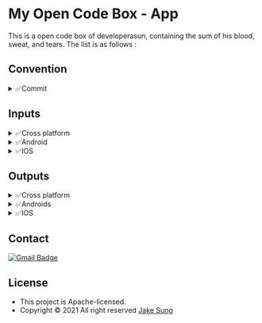 # My Open Code Box - App
This is a open code box of developerasun, containing the sum of his blood, sweat, and tears. The list is as follows :  

## Convention
<details>
  <summary>✅Commit</summary>

- feat: functionality added
- fix: bug fixed, minor changes
- chore: installing npms and other chores
- refactor: refactoring existing codes
- docs: readme and other markdowns
</details>

## Inputs
<details>
  <summary>✅Cross platform</summary>

- React Native
- Flutter
 
</details>
<details>
  <summary>✅Android</summary>

- Kotlin
 
</details>

<details>
  <summary>✅IOS</summary>

- Swift
 
</details>

## Outputs
<details>
  <summary>✅Cross platform</summary>

content here 
 
</details>
<details>
  <summary>✅Androids</summary>

content here
</details>

<details>
  <summary>✅IOS</summary>

content here
</details>

## Contact
[![Gmail Badge](https://img.shields.io/badge/Gmail-d14836?style=flat-square&logo=Gmail&logoColor=white&link=mailto:designerasun@gmail.com)](mailto:designerasun@gmail.com)

## License 
- This project is Apache-licensed.
- Copyright © 2021 All right reserved [Jake Sung](https://github.com/developerasun) 
